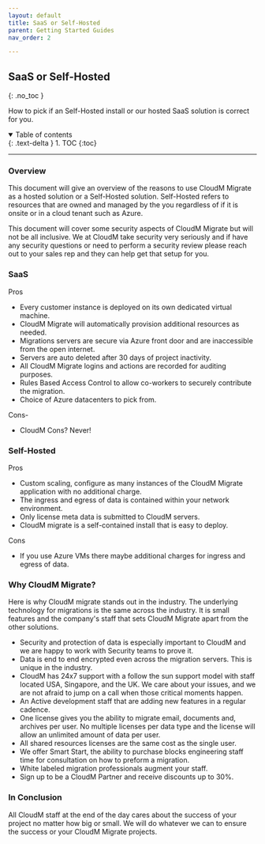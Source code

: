 ```yaml
---
layout: default
title: SaaS or Self-Hosted
parent: Getting Started Guides
nav_order: 2

---
```



## SaaS or Self-Hosted
{: .no_toc }

How to pick if an Self-Hosted install or our hosted SaaS solution is correct for you.

<a name="top"></a>
<details open markdown="block">
  <summary>
    Table of contents
  </summary>
  {: .text-delta }
1. TOC
{:toc}
</details>

---

### Overview <a name="overview"></a>

This document will give an overview of the reasons to use CloudM Migrate as a hosted solution or a Self-Hosted solution. Self-Hosted refers to resources that are owned and managed by the you regardless of if it is onsite or in a cloud tenant such as Azure.

This document will cover some security aspects of CloudM Migrate but will not be all inclusive. We at CloudM take security very seriously and if have any security questions or need to perform a security review please reach out to your sales rep and they can help get that setup for you.

### SaaS <a name="hosted"></a>

Pros

- Every customer instance is deployed on its own dedicated virtual machine.
- CloudM Migrate will automatically provision additional resources as needed.
- Migrations servers are secure via Azure front door and are inaccessible from the open internet.
- Servers are auto deleted after 30 days of project inactivity.
- All CloudM Migrate logins and actions are recorded for auditing purposes.
- Rules Based Access Control to allow co-workers to securely contribute the migration.
- Choice of Azure datacenters to pick from.

Cons-

- CloudM Cons? Never!

### Self-Hosted <a name="onpremises"></a>

Pros

- Custom scaling, configure as many instances of the CloudM Migrate application with no additional charge.
- The ingress and egress of data is contained within your network environment.
- Only license meta data is submitted to CloudM servers.
- CloudM migrate is a self-contained install that is easy to deploy.

Cons

- If you use Azure VMs there maybe additional charges for ingress and egress of data.

### Why CloudM Migrate? <a name="whycloudm"></a>

Here is why CloudM migrate stands out in the industry. The underlying technology for migrations is the same across the industry. It is small features and the company's staff that sets CloudM Migrate apart from the other solutions.

- Security and protection of data is especially important to CloudM and we are happy to work with Security teams to prove it.
- Data is end to end encrypted even across the migration servers. This is unique in the industry.
- CloudM has 24x7 support with a follow the sun support model with staff located USA, Singapore, and the UK. We care about your issues, and we are not afraid to jump on a call when those critical moments happen.
- An Active development staff that are adding new features in a regular cadence.
- One license gives you the ability to migrate email, documents and, archives per user. No multiple licenses per data type and the license will allow an unlimited amount of data per user.
- All shared resources licenses are the same cost as the single user.
- We offer Smart Start, the ability to purchase blocks engineering staff time for consultation on how to preform a migration.
- White labeled migration professionals augment your staff.
- Sign up to be a CloudM Partner and receive discounts up to 30%.

### In Conclusion 

All CloudM staff at the end of the day cares about the success of your project no matter how big or small. We will do whatever we can to ensure the success or your CloudM Migrate projects.
